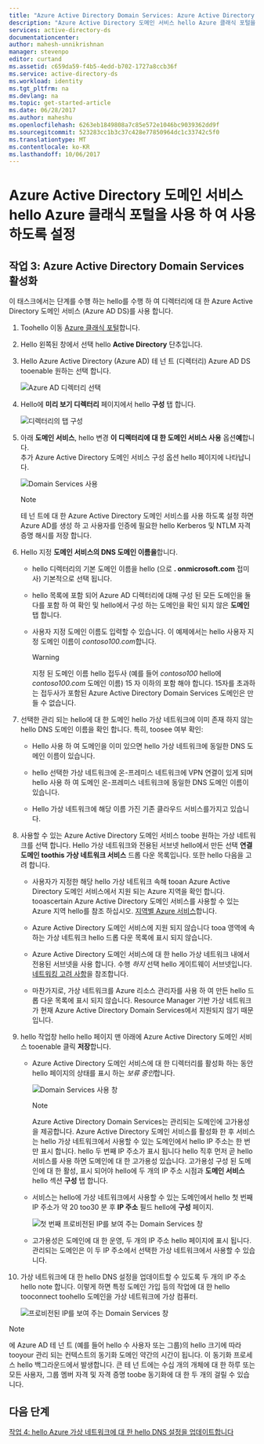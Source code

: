 ```yaml
---
title: "Azure Active Directory Domain Services: Azure Active Directory Domain Services 활성화 | Microsoft Docs"
description: "Azure Active Directory 도메인 서비스 hello Azure 클래식 포털을 사용 하 여 사용 하도록 설정"
services: active-directory-ds
documentationcenter: 
author: mahesh-unnikrishnan
manager: stevenpo
editor: curtand
ms.assetid: c659da59-f4b5-4edd-b702-1727a8ccb36f
ms.service: active-directory-ds
ms.workload: identity
ms.tgt_pltfrm: na
ms.devlang: na
ms.topic: get-started-article
ms.date: 06/28/2017
ms.author: maheshu
ms.openlocfilehash: 6263eb1849808a7c85e572e1046bc9039362dd9f
ms.sourcegitcommit: 523283cc1b3c37c428e77850964dc1c33742c5f0
ms.translationtype: MT
ms.contentlocale: ko-KR
ms.lasthandoff: 10/06/2017
---
```

# <a name="enable-azure-active-directory-domain-services-using-hello-azure-classic-portal"></a>Azure Active Directory 도메인 서비스 hello Azure 클래식 포털을 사용 하 여 사용 하도록 설정

## <a name="task-3-enable-azure-active-directory-domain-services"></a>작업 3: Azure Active Directory Domain Services 활성화
이 태스크에서는 단계를 수행 하는 hello를 수행 하 여 디렉터리에 대 한 Azure Active Directory 도메인 서비스 (Azure AD DS)를 사용 합니다.

1. Toohello 이동 [Azure 클래식 포털](https://manage.windowsazure.com)합니다.
2. Hello 왼쪽된 창에서 선택 hello **Active Directory** 단추입니다.
3. Hello Azure Active Directory (Azure AD) 테 넌 트 (디렉터리) Azure AD DS tooenable 원하는 선택 합니다.

    ![Azure AD 디렉터리 선택](./media/active-directory-domain-services-getting-started/select-aad-directory.png)
4. Hello에 **미리 보기 디렉터리** 페이지에서 hello **구성** 탭 합니다.

    ![디렉터리의 탭 구성](./media/active-directory-domain-services-getting-started/configure-tab.png)
5. 아래 **도메인 서비스**, hello 변경 **이 디렉터리에 대 한 도메인 서비스 사용** 옵션**예**합니다.  
    추가 Azure Active Directory 도메인 서비스 구성 옵션 hello 페이지에 나타납니다.

    ![Domain Services 사용](./media/active-directory-domain-services-getting-started/enable-domain-services.png)

   > [!NOTE]
   > 테 넌 트에 대 한 Azure Active Directory 도메인 서비스를 사용 하도록 설정 하면 Azure AD를 생성 하 고 사용자를 인증에 필요한 hello Kerberos 및 NTLM 자격 증명 해시를 저장 합니다.
   >
   >
6. Hello 지정 **도메인 서비스의 DNS 도메인 이름을**합니다.

   * hello 디렉터리의 기본 도메인 이름을 hello (으로 **. onmicrosoft.com** 접미사) 기본적으로 선택 됩니다.

   * hello 목록에 포함 되어 Azure AD 디렉터리에 대해 구성 된 모든 도메인을 둘 다를 포함 하 여 확인 및 hello에서 구성 하는 도메인을 확인 되지 않은 **도메인** 탭 합니다.

   * 사용자 지정 도메인 이름도 입력할 수 있습니다. 이 예제에서는 hello 사용자 지정 도메인 이름이 *contoso100.com*합니다.

     > [!WARNING]
     > 지정 된 도메인 이름 hello 접두사 (예를 들어 *contoso100* hello에 *contoso100.com* 도메인 이름) 15 자 이하의 포함 해야 합니다. 15자를 초과하는 접두사가 포함된 Azure Active Directory Domain Services 도메인은 만들 수 없습니다.
     >
     >
7. 선택한 관리 되는 hello에 대 한 도메인 hello 가상 네트워크에 이미 존재 하지 않는 hello DNS 도메인 이름을 확인 합니다. 특히, toosee 여부 확인:

   * Hello 사용 하 여 도메인을 이미 있으면 hello 가상 네트워크에 동일한 DNS 도메인 이름이 있습니다.

   * hello 선택한 가상 네트워크에 온-프레미스 네트워크에 VPN 연결이 있게 되며 hello 사용 하 여 도메인 온-프레미스 네트워크에 동일한 DNS 도메인 이름이 있습니다.

   * Hello 가상 네트워크에 해당 이름 가진 기존 클라우드 서비스를가지고 있습니다.
8. 사용할 수 있는 Azure Active Directory 도메인 서비스 toobe 원하는 가상 네트워크를 선택 합니다. Hello 가상 네트워크와 전용된 서브넷 hello에서 만든 선택 **연결 도메인 toothis 가상 네트워크 서비스** 드롭 다운 목록입니다. 또한 hello 다음을 고려 합니다.

   * 사용자가 지정한 해당 hello 가상 네트워크 속해 tooan Azure Active Directory 도메인 서비스에서 지원 되는 Azure 지역을 확인 합니다. tooascertain Azure Active Directory 도메인 서비스를 사용할 수 있는 Azure 지역 hello를 참조 하십시오. [지역별 Azure 서비스](https://azure.microsoft.com/regions/#services/)합니다.

   * Azure Active Directory 도메인 서비스에 지원 되지 않습니다 tooa 영역에 속하는 가상 네트워크 hello 드롭 다운 목록에 표시 되지 않습니다.

   * Azure Active Directory 도메인 서비스에 대 한 hello 가상 네트워크 내에서 전용된 서브넷을 사용 합니다. 수행 *하지* 선택 hello 게이트웨이 서브넷입니다. [네트워킹 고려 사항](active-directory-ds-networking.md)을 참조합니다.

   * 마찬가지로, 가상 네트워크를 Azure 리소스 관리자를 사용 하 여 만든 hello 드롭 다운 목록에 표시 되지 않습니다. Resource Manager 기반 가상 네트워크가 현재 Azure Active Directory Domain Services에서 지원되지 않기 때문입니다.
9. hello 작업창 hello hello 페이지 맨 아래에 Azure Active Directory 도메인 서비스 tooenable 클릭 **저장**합니다.
    * Azure Active Directory 도메인 서비스에 대 한 디렉터리를 활성화 하는 동안 hello 페이지의 상태를 표시 하는 *보류 중인*합니다.

        ![Domain Services 사용 창](./media/active-directory-domain-services-getting-started/enable-domain-services-pendingstate.png)

        > [!NOTE]
        > Azure Active Directory Domain Services는 관리되는 도메인에 고가용성을 제공합니다. Azure Active Directory 도메인 서비스를 활성화 한 후 서비스는 hello 가상 네트워크에서 사용할 수 있는 도메인에서 hello IP 주소는 한 번만 표시 합니다. hello 두 번째 IP 주소가 표시 됩니다 hello 직후 먼저 곧 hello 서비스를 사용 하면 도메인에 대 한 고가용성 있습니다. 고가용성 구성 된 도메인에 대 한 활성, 표시 되어야 hello에 두 개의 IP 주소 시점과 **도메인 서비스** hello 섹션 **구성** 탭 합니다.
        >
        >
    * 서비스는 hello에 가상 네트워크에서 사용할 수 있는 도메인에서 hello 첫 번째 IP 주소가 약 20 too30 분 후 **IP 주소** 필드 hello에 **구성** 페이지.

        ![첫 번째 프로비전된 IP를 보여 주는 Domain Services 창](./media/active-directory-domain-services-getting-started/domain-services-enabled-firstdc-available.png)
    * 고가용성은 도메인에 대 한 운영, 두 개의 IP 주소 hello 페이지에 표시 됩니다. 관리되는 도메인은 이 두 IP 주소에서 선택한 가상 네트워크에서 사용할 수 있습니다.

10. 가상 네트워크에 대 한 hello DNS 설정을 업데이트할 수 있도록 두 개의 IP 주소 hello note 합니다. 이렇게 하면 특정 도메인 가입 등의 작업에 대 한 hello tooconnect toohello 도메인을 가상 네트워크에 가상 컴퓨터.

    ![프로비전된 IP를 보여 주는 Domain Services 창](./media/active-directory-domain-services-getting-started/domain-services-enabled-bothdcs-available.png)

> [!NOTE]
> 에 Azure AD 테 넌 트 (예를 들어 hello 수 사용자 또는 그룹)의 hello 크기에 따라 tooyour 관리 되는 컨텍스트의 동기화 도메인 약간의 시간이 됩니다. 이 동기화 프로세스 hello 백그라운드에서 발생합니다. 큰 테 넌 트에는 수십 개의 개체에 대 한 하루 또는 모든 사용자, 그룹 멤버 자격 및 자격 증명 toobe 동기화에 대 한 두 개의 걸릴 수 있습니다.
>
>

## <a name="next-step"></a>다음 단계
[작업 4: hello Azure 가상 네트워크에 대 한 hello DNS 설정을 업데이트합니다](active-directory-ds-getting-started-update-dns.md)
